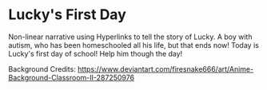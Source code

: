 # Lucky's First Day
Non-linear narrative using Hyperlinks to tell the story of Lucky. A boy with autism, who has been homeschooled all his life, but that ends now! Today is Lucky's first day of school! Help him though the day!

Background Credits:
https://www.deviantart.com/firesnake666/art/Anime-Background-Classroom-II-287250976
